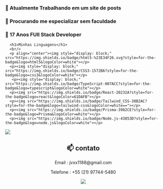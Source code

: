 <h3> 🔭 Atualmente Trabalhando em um site de posts</h3>

<h3> 🤔 Procurando me especializar sem faculdade</h3>
<h3> 💬 17 Anos FUll Stack Developer</h3>





      <h1>Minhas Linguagens</h1>
      <br/>
      <p align="center"><img style="display: block;"  src="https://img.shields.io/badge/html5-%23E34F26.svg?style=for-the-badge&logo=html5&logoColor=white"></p>
      <p><img style="display: block;" src="https://img.shields.io/badge/CSS3-1572B6?style=for-the-badge&logo=css3&logoColor=white"></p>
       <p><img style="display: block;" src="https://img.shields.io/badge/TypeScript-007ACC?style=for-the-badge&logo=typescript&logoColor=white"></p>
      <p><img src="https://img.shields.io/badge/React-20232A?style=for-the-badge&logo=react&logoColor=61DAFB"></p>
      <p><img src="https://img.shields.io/badge/Tailwind_CSS-38B2AC?style=for-the-badge&logo=tailwind-css&logoColor=white=="></p>
      <p><img src="https://img.shields.io/badge/Prisma-3982CE?style=for-the-badge&logo=Prisma&logoColor=white"></p>
      <p><img src="https://img.shields.io/badge/Node.js-43853D?style=for-the-badge&logo=node.js&logoColor=white"></p>
<img src="https://github-readme-stats.vercel.app/api/top-langs/?username=jvxx1188&theme=blue-green">

<div align="center">
  <h2 >📫 contato</h2> 
<p>Email : jvxx1188@gmail.com</p>
<p>Telefone : +55 (21) 97744-5480</p>
<a target="_blank" href="https://www.linkedin.com/in/jos%C3%A9-dami%C3%A3o-b8b3b5258/"> <img src="https://img.shields.io/badge/LinkedIn-0077B5?style=for-the-badge&logo=linkedin&logoColor=white"></img></a>
</div>

<!--falta adicionar meus projetos, adicionar um sobre mim melhor e talvez ajeitar as linguagens-->


